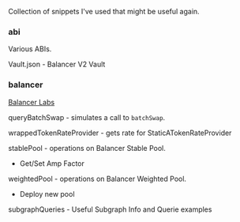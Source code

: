 Collection of snippets I've used that might be useful again.

### abi

Various ABIs.

Vault.json - Balancer V2 Vault

### balancer

[Balancer Labs](https://github.com/orgs/balancer-labs/dashboard)

queryBatchSwap - simulates a call to `batchSwap`.

wrappedTokenRateProvider - gets rate for StaticATokenRateProvider

stablePool - operations on Balancer Stable Pool.
- Get/Set Amp Factor

weightedPool - operations on Balancer Weighted Pool.
- Deploy new pool

subgraphQueries - Useful Subgraph Info and Querie examples